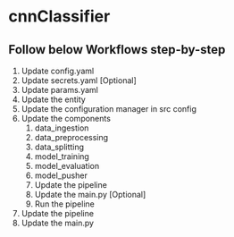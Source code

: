 # cnnClassifier

## Follow below Workflows step-by-step

1. Update config.yaml
2. Update secrets.yaml [Optional] 
3. Update params.yaml
4. Update the entity
5. Update the configuration manager in src config
6. Update the components
   1. data_ingestion
   2. data_preprocessing
   3. data_splitting
   4. model_training
   5. model_evaluation
   6. model_pusher
   7. Update the pipeline
   8. Update the main.py [Optional]
   9. Run the pipeline
7. Update the pipeline
8. Update the main.py